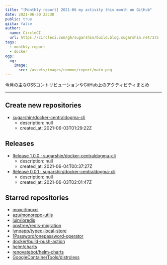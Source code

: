 ```yaml
---
title: "[Monthly report] 2021-06 my activity this month on GitHub"
date: 2021-06-30 23:30
public: true
qiita: false
author:
  name: CircleCI
  url: https://circleci.com/gh/sugarshin/build.blog.sugarshin.net/175
tags:
  - monthly report
  - docker
ogp:
  og:
    image:
      src: /assets/images/common/report/main.png
---
```


今月の主なOSSコントリビューションやGitHub上のアクティビティまとめ

***

## Create new repositories

- [sugarshin/docker-centraldogma-cli](https://github.com/sugarshin/docker-centraldogma-cli)
  - description: null
  - created_at: 2021-06-03T01:29:22Z

## Releases

- [Release 1.0.0 · sugarshin/docker-centraldogma-cli](https://github.com/sugarshin/docker-centraldogma-cli/releases/tag/1.0.0)
  - description: null
  - created_at: 2021-06-04T00:37:27Z
- [Release 0.0.1 · sugarshin/docker-centraldogma-cli](https://github.com/sugarshin/docker-centraldogma-cli/releases/tag/0.0.1)
  - description: null
  - created_at: 2021-06-03T02:01:47Z

## Starred repositories

- [moxci/moxci](https://github.com/moxci/moxci)
- [azu/monorepo-utils](https://github.com/azu/monorepo-utils)
- [luin/ioredis](https://github.com/luin/ioredis)
- [opstree/redis-migration](https://github.com/opstree/redis-migration)
- [lynoapp/typed-local-store](https://github.com/lynoapp/typed-local-store)
- [1Password/onepassword-operator](https://github.com/1Password/onepassword-operator)
- [docker/build-push-action](https://github.com/docker/build-push-action)
- [helm/charts](https://github.com/helm/charts)
- [renovatebot/helm-charts](https://github.com/renovatebot/helm-charts)
- [GoogleContainerTools/distroless](https://github.com/GoogleContainerTools/distroless)
